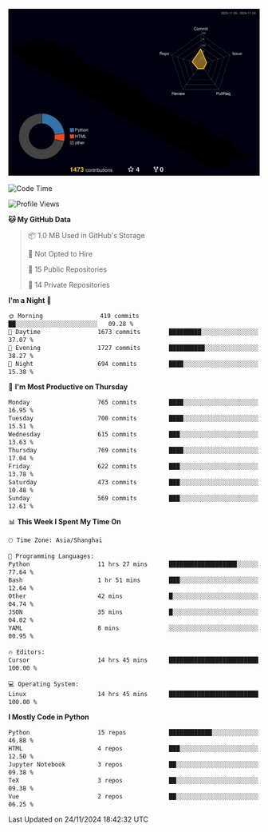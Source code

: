 <!--![](https://raw.githubusercontent.com/BorisYang326/BorisYang326/output/github-contribution-grid-snake-dark.svg) -->
![](./profile-3d-contrib/profile-night-rainbow.svg)
<!--START_SECTION:waka-->
![Code Time](http://img.shields.io/badge/Code%20Time-651%20hrs%206%20mins-blue)

![Profile Views](http://img.shields.io/badge/Profile%20Views-0-blue)

**🐱 My GitHub Data** 

> 📦 1.0 MB Used in GitHub's Storage 
 > 
> 🚫 Not Opted to Hire
 > 
> 📜 15 Public Repositories 
 > 
> 🔑 14 Private Repositories 
 > 
**I'm a Night 🦉** 

```text
🌞 Morning                419 commits         ██░░░░░░░░░░░░░░░░░░░░░░░   09.28 % 
🌆 Daytime                1673 commits        █████████░░░░░░░░░░░░░░░░   37.07 % 
🌃 Evening                1727 commits        ██████████░░░░░░░░░░░░░░░   38.27 % 
🌙 Night                  694 commits         ████░░░░░░░░░░░░░░░░░░░░░   15.38 % 
```
📅 **I'm Most Productive on Thursday** 

```text
Monday                   765 commits         ████░░░░░░░░░░░░░░░░░░░░░   16.95 % 
Tuesday                  700 commits         ████░░░░░░░░░░░░░░░░░░░░░   15.51 % 
Wednesday                615 commits         ███░░░░░░░░░░░░░░░░░░░░░░   13.63 % 
Thursday                 769 commits         ████░░░░░░░░░░░░░░░░░░░░░   17.04 % 
Friday                   622 commits         ███░░░░░░░░░░░░░░░░░░░░░░   13.78 % 
Saturday                 473 commits         ███░░░░░░░░░░░░░░░░░░░░░░   10.48 % 
Sunday                   569 commits         ███░░░░░░░░░░░░░░░░░░░░░░   12.61 % 
```


📊 **This Week I Spent My Time On** 

```text
🕑︎ Time Zone: Asia/Shanghai

💬 Programming Languages: 
Python                   11 hrs 27 mins      ███████████████████░░░░░░   77.64 % 
Bash                     1 hr 51 mins        ███░░░░░░░░░░░░░░░░░░░░░░   12.64 % 
Other                    42 mins             █░░░░░░░░░░░░░░░░░░░░░░░░   04.74 % 
JSON                     35 mins             █░░░░░░░░░░░░░░░░░░░░░░░░   04.02 % 
YAML                     8 mins              ░░░░░░░░░░░░░░░░░░░░░░░░░   00.95 % 

🔥 Editors: 
Cursor                   14 hrs 45 mins      █████████████████████████   100.00 % 

💻 Operating System: 
Linux                    14 hrs 45 mins      █████████████████████████   100.00 % 
```

**I Mostly Code in Python** 

```text
Python                   15 repos            ████████████░░░░░░░░░░░░░   46.88 % 
HTML                     4 repos             ███░░░░░░░░░░░░░░░░░░░░░░   12.50 % 
Jupyter Notebook         3 repos             ██░░░░░░░░░░░░░░░░░░░░░░░   09.38 % 
TeX                      3 repos             ██░░░░░░░░░░░░░░░░░░░░░░░   09.38 % 
Vue                      2 repos             ██░░░░░░░░░░░░░░░░░░░░░░░   06.25 % 
```




 Last Updated on 24/11/2024 18:42:32 UTC
<!--END_SECTION:waka-->
